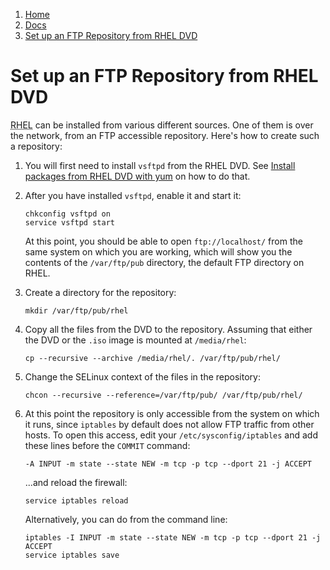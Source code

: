 <!-- -
Title: Set up an FTP Repository from RHEL DVD
Description: How to configure an FTP accessible repository from the RHEL DVD
First Published: 2014-09-22
- -->

<ol class="breadcrumb" itemprop="breadcrumb">
	<li><a href="/">Home</a></li>
	<li><a href="/docs/">Docs</a></li>
	<li><a href="/docs/rhel-setup-ftp-repository.html">Set up an FTP Repository from RHEL DVD</a></li>
</ol>

Set up an FTP Repository from RHEL DVD
======================================

<abbr title='RedHat Enterprise Linux'>RHEL</abbr> can be installed from 
various different sources. One of them is over the network, from an FTP 
accessible repository. Here's how to create such a repository:

1.  You will first need to install `vsftpd` from the RHEL DVD. See 
    [Install packages from RHEL DVD with yum](/docs/rhel-yum-install-from-dvd.html) 
    on how to do that.

2.  After you have installed `vsftpd`, enable it and start it:

        chkconfig vsftpd on
        service vsftpd start

    At this point, you should be able to open `ftp://localhost/` from the same 
    system on which you are working, which will show you the contents of the 
    `/var/ftp/pub` directory, the default FTP directory on RHEL. 

3.  Create a directory for the repository:

        mkdir /var/ftp/pub/rhel

4.  Copy all the files from the DVD to the repository. Assuming that 
    either the DVD or the `.iso` image is mounted at `/media/rhel`:

        cp --recursive --archive /media/rhel/. /var/ftp/pub/rhel/

5.  Change the SELinux context of the files in the repository:

        chcon --recursive --reference=/var/ftp/pub/ /var/ftp/pub/rhel/

6.  At this point the repository is only accessible from the system on 
    which it runs, since `iptables` by default does not allow FTP 
    traffic from other hosts. To open this access, edit your 
    `/etc/sysconfig/iptables` and add these lines before the `COMMIT` 
    command:

        -A INPUT -m state --state NEW -m tcp -p tcp --dport 21 -j ACCEPT

    ...and reload the firewall:

        service iptables reload

    Alternatively, you can do from the command line:

        iptables -I INPUT -m state --state NEW -m tcp -p tcp --dport 21 -j ACCEPT
        service iptables save
